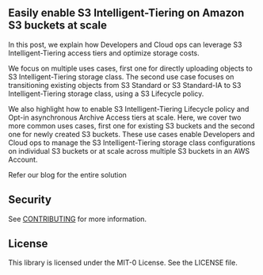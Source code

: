 ## Easily enable S3 Intelligent-Tiering on Amazon S3 buckets at scale

In this post, we explain how Developers and Cloud ops can leverage S3 Intelligent-Tiering access tiers and optimize storage costs. 

We focus on multiple uses cases, first one for directly  uploading objects to S3 Intelligent-Tiering storage class. The second use case focuses on transitioning existing objects from S3 Standard or S3 Standard-IA to S3 Intelligent-Tiering storage class, using a S3 Lifecycle policy. 

We also highlight how to enable S3 Intelligent-Tiering Lifecycle policy and Opt-in asynchronous Archive Access tiers at scale. Here, we cover two more common uses cases, first one for existing S3 buckets and the second one for newly created S3 buckets. These use cases enable Developers and Cloud ops to manage the S3 Intelligent-Tiering storage class configurations on individual S3 buckets or at scale across multiple S3 buckets in an AWS Account.

Refer our blog for the entire solution

## Security

See [CONTRIBUTING](CONTRIBUTING.md#security-issue-notifications) for more information.

## License

This library is licensed under the MIT-0 License. See the LICENSE file.

